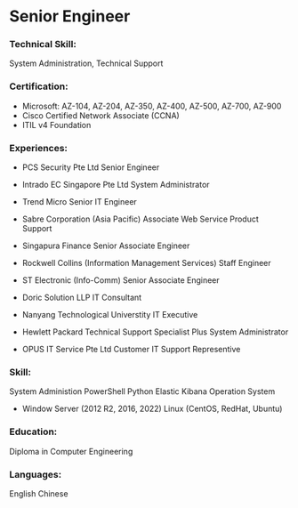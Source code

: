 # Senior Engineer

### Technical Skill: 
System Administration, Technical Support

### Certification: 
- Microsoft: AZ-104, AZ-204, AZ-350, AZ-400, AZ-500, AZ-700, AZ-900 
- Cisco Certified Network Associate (CCNA)
- ITIL v4 Foundation

### Experiences:
- PCS Security Pte Ltd 
  Senior Engineer
  
- Intrado EC Singapore Pte Ltd
  System Administrator
  
- Trend Micro
  Senior IT Engineer

- Sabre Corporation (Asia Pacific) 
  Associate Web Service Product Support

- Singapura Finance
  Senior Associate Engineer

- Rockwell Collins (Information Management Services)
  Staff Engineer

- ST Electronic (Info-Comm)
  Senior Associate Engineer

- Doric Solution LLP 
  IT Consultant
  

- Nanyang Technological Universtity
  IT Executive 
  
- Hewlett Packard
  Technical Support Specialist Plus System Administrator
  
- OPUS IT Service Pte Ltd
  Customer IT Support Representive

### Skill:
System Administion
PowerShell
Python
Elastic Kibana
Operation System
- Window Server (2012 R2, 2016, 2022)
  Linux (CentOS, RedHat, Ubuntu)
  
### Education:
Diploma in Computer Engineering

### Languages:
English
Chinese

